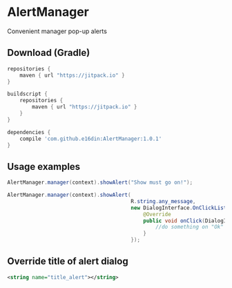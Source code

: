 # AlertManager
Convenient  manager pop-up alerts

## Download (Gradle)

```groovy
repositories {
    maven { url "https://jitpack.io" }
}

buildscript {
    repositories {
        maven { url "https://jitpack.io" }
    }
}

dependencies {
    compile 'com.github.e16din:AlertManager:1.0.1'
}
```

## Usage examples

```java
AlertManager.manager(context).showAlert("Show must go on!");

AlertManager.manager(context).showAlert(
                                        R.string.any_message,
                                        new DialogInterface.OnClickListener() {
                                            @Override
                                            public void onClick(DialogInterface dialog, int which) {
                                                //do something on "Ok" button click
                                            }
                                        });
```

## Override title of alert dialog
```xml
<string name="title_alert"></string>
```